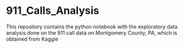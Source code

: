 # 911_Calls_Analysis
This repository contains the python notebook with the exploratory data analysis done on the 911 call data on Montgomery County, PA, which is obtained from Kaggle   
